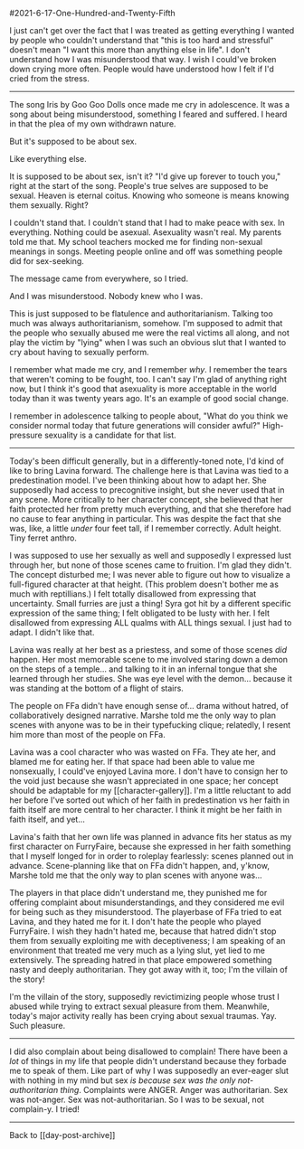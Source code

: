 #2021-6-17-One-Hundred-and-Twenty-Fifth

I just can't get over the fact that I was treated as getting everything I wanted by people who couldn't understand that "this is too hard and stressful" doesn't mean "I want this more than anything else in life".  I don't understand how I was misunderstood that way.  I wish I could've broken down crying more often.  People would have understood how I felt if I'd cried from the stress.


---
The song Iris by Goo Goo Dolls once made me cry in adolescence.  It was a song about being misunderstood, something I feared and suffered.  I heard in that the plea of my own withdrawn nature.

But it's supposed to be about sex.

Like everything else.

It is supposed to be about sex, isn't it?  "I'd give up forever to touch you," right at the start of the song.  People's true selves are supposed to be sexual.  Heaven is eternal coitus.  Knowing who someone is means knowing them sexually.  Right?

I couldn't stand that.  I couldn't stand that I had to make peace with sex.  In everything.  Nothing could be asexual.  Asexuality wasn't real.  My parents told me that.  My school teachers mocked me for finding non-sexual meanings in songs.  Meeting people online and off was something people did for sex-seeking.

The message came from everywhere, so I tried.

And I was misunderstood.  Nobody knew who I was.

This is just supposed to be flatulence and authoritarianism.  Talking too much was always authoritarianism, somehow.  I'm supposed to admit that the people who sexually abused me were the real victims all along, and not play the victim by "lying" when I was such an obvious slut that I wanted to cry about having to sexually perform.

I remember what made me cry, and I remember *why*.  I remember the tears that weren't coming to be fought, too.  I can't say I'm glad of anything right now, but I think it's good that asexuality is more acceptable in the world today than it was twenty years ago.  It's an example of good social change.

I remember in adolescence talking to people about, "What do you think we consider normal today that future generations will consider awful?"  High-pressure sexuality is a candidate for that list.

---
Today's been difficult generally, but in a differently-toned note, I'd kind of like to bring Lavina forward.  The challenge here is that Lavina was tied to a predestination model.  I've been thinking about how to adapt her.  She supposedly had access to precognitive insight, but she never used that in any scene.  More critically to her character concept, she believed that her faith protected her from pretty much everything, and that she therefore had no cause to fear anything in particular.  This was despite the fact that she was, like, a little *under* four feet tall, if I remember correctly.  Adult height.  Tiny ferret anthro.

I was supposed to use her sexually as well and supposedly I expressed lust through her, but none of those scenes came to fruition.  I'm glad they didn't.  The concept disturbed me; I was never able to figure out how to visualize a full-figured character at that height.  (This problem doesn't bother me as much with reptillians.)  I felt totally disallowed from expressing that uncertainty.  Small furries are just a thing!  Syra got hit by a different specific expression of the same thing; I felt obligated to be lusty with her.  I felt disallowed from expressing ALL qualms with ALL things sexual.  I just had to adapt.  I didn't like that.

Lavina was really at her best as a priestess, and some of those scenes *did* happen.  Her most memorable scene to me involved staring down a demon on the steps of a temple... and talking to it in an infernal tongue that she learned through her studies.  She was eye level with the demon... because it was standing at the bottom of a flight of stairs.

The people on FFa didn't have enough sense of... drama without hatred, of collaboratively designed narrative.  Marshe told me the only way to plan scenes with anyone was to be in their typefucking clique; relatedly, I resent him more than most of the people on FFa.

Lavina was a cool character who was wasted on FFa.  They ate her, and blamed me for eating her.  If that space had been able to value me nonsexually, I could've enjoyed Lavina more.  I don't have to consign her to the void just because she wasn't appreciated in one space; her concept should be adaptable for my [[character-gallery]].  I'm a little reluctant to add her before I've sorted out which of her faith in predestination vs her faith in faith itself are more central to her character.  I think it might be her faith in faith itself, and yet...

Lavina's faith that her own life was planned in advance fits her status as my first character on FurryFaire, because she expressed in her faith something that I myself longed for in order to roleplay fearlessly: scenes planned out in advance.  Scene-planning like that on FFa didn't happen, and, y'know, Marshe told me that the only way to plan scenes with anyone was...

The players in that place didn't understand me, they punished me for offering complaint about misunderstandings, and they considered me evil for being such as they misunderstood.  The playerbase of FFa tried to eat Lavina, and they hated me for it.  I don't hate the people who played FurryFaire.  I wish they hadn't hated me, because that hatred didn't stop them from sexually exploiting me with deceptiveness; I am speaking of an environment that treated me very much as a lying slut, yet lied to me extensively.  The spreading hatred in that place empowered something nasty and deeply authoritarian.  They got away with it, too; I'm the villain of the story!

I'm the villain of the story, supposedly revictimizing people whose trust I abused while trying to extract sexual pleasure from them.  Meanwhile, today's major activity really has been crying about sexual traumas.  Yay.  Such pleasure.

---
I did also complain about being disallowed to complain!  There have been a *lot* of things in my life that people didn't understand because they forbade me to speak of them.  Like part of why I was supposedly an ever-eager slut with nothing in my mind but sex *is because sex was the only not-authoritarian thing*.  Complaints were ANGER.  Anger was authoritarian.  Sex was not-anger.  Sex was not-authoritarian.  So I was to be sexual, not complain-y.  I tried!

---
Back to [[day-post-archive]]